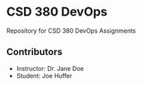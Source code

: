 # CSD 380 DevOps
Repository for CSD 380 DevOps Assignments

## Contributors
- Instructor: Dr. Jane Doe
- Student: Joe Huffer